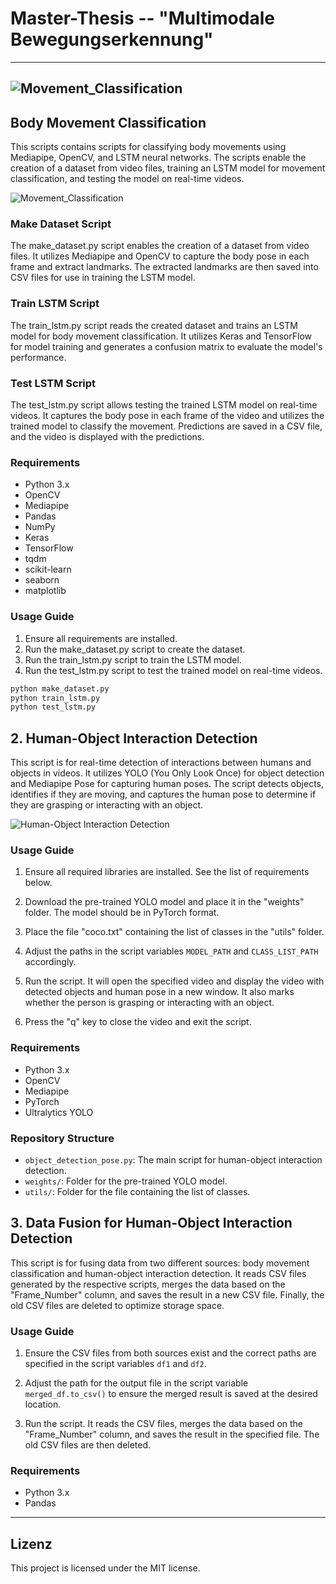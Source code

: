# Master-Thesis -- "Multimodale Bewegungserkennung"
---
![Movement_Classification](assets/info.png)
---
## Body Movement Classification

This scripts contains scripts for classifying body movements using Mediapipe, OpenCV, and LSTM neural networks. The scripts enable the creation of a dataset from video files, training an LSTM model for movement classification, and testing the model on real-time videos.

![Movement_Classification](assets/movement_classification.png)

### Make Dataset Script

The make_dataset.py script enables the creation of a dataset from video files. It utilizes Mediapipe and OpenCV to capture the body pose in each frame and extract landmarks. The extracted landmarks are then saved into CSV files for use in training the LSTM model.

### Train LSTM Script

The train_lstm.py script reads the created dataset and trains an LSTM model for body movement classification. It utilizes Keras and TensorFlow for model training and generates a confusion matrix to evaluate the model's performance.

### Test LSTM Script

The test_lstm.py script allows testing the trained LSTM model on real-time videos. It captures the body pose in each frame of the video and utilizes the trained model to classify the movement. Predictions are saved in a CSV file, and the video is displayed with the predictions.

### Requirements

- Python 3.x
- OpenCV
- Mediapipe
- Pandas
- NumPy
- Keras
- TensorFlow
- tqdm
- scikit-learn
- seaborn
- matplotlib

### Usage Guide

1. Ensure all requirements are installed.
2. Run the make_dataset.py script to create the dataset.
3. Run the train_lstm.py script to train the LSTM model.
4. Run the test_lstm.py script to test the trained model on real-time videos.

```bash
python make_dataset.py
python train_lstm.py
python test_lstm.py
```


## 2. Human-Object Interaction Detection

This script is for real-time detection of interactions between humans and objects in videos. It utilizes YOLO (You Only Look Once) for object detection and Mediapipe Pose for capturing human poses. The script detects objects, identifies if they are moving, and captures the human pose to determine if they are grasping or interacting with an object.

![Human-Object Interaction Detection](assets/object_hand_interaction.png)

### Usage Guide

1. Ensure all required libraries are installed. See the list of requirements below.

2. Download the pre-trained YOLO model and place it in the "weights" folder. The model should be in PyTorch format.

3. Place the file "coco.txt" containing the list of classes in the "utils" folder.

4. Adjust the paths in the script variables `MODEL_PATH` and `CLASS_LIST_PATH` accordingly.

5. Run the script. It will open the specified video and display the video with detected objects and human pose in a new window. It also marks whether the person is grasping or interacting with an object.

6. Press the "q" key to close the video and exit the script.

### Requirements

- Python 3.x
- OpenCV
- Mediapipe
- PyTorch
- Ultralytics YOLO

### Repository Structure

- `object_detection_pose.py`: The main script for human-object interaction detection.
- `weights/`: Folder for the pre-trained YOLO model.
- `utils/`: Folder for the file containing the list of classes.

## 3. Data Fusion for Human-Object Interaction Detection

This script is for fusing data from two different sources: body movement classification and human-object interaction detection. It reads CSV files generated by the respective scripts, merges the data based on the "Frame_Number" column, and saves the result in a new CSV file. Finally, the old CSV files are deleted to optimize storage space.

### Usage Guide

1. Ensure the CSV files from both sources exist and the correct paths are specified in the script variables `df1` and `df2`.

2. Adjust the path for the output file in the script variable `merged_df.to_csv()` to ensure the merged result is saved at the desired location.

3. Run the script. It reads the CSV files, merges the data based on the "Frame_Number" column, and saves the result in the specified file. The old CSV files are then deleted.

### Requirements

- Python 3.x
- Pandas

---

## Lizenz
This project is licensed under the MIT license.